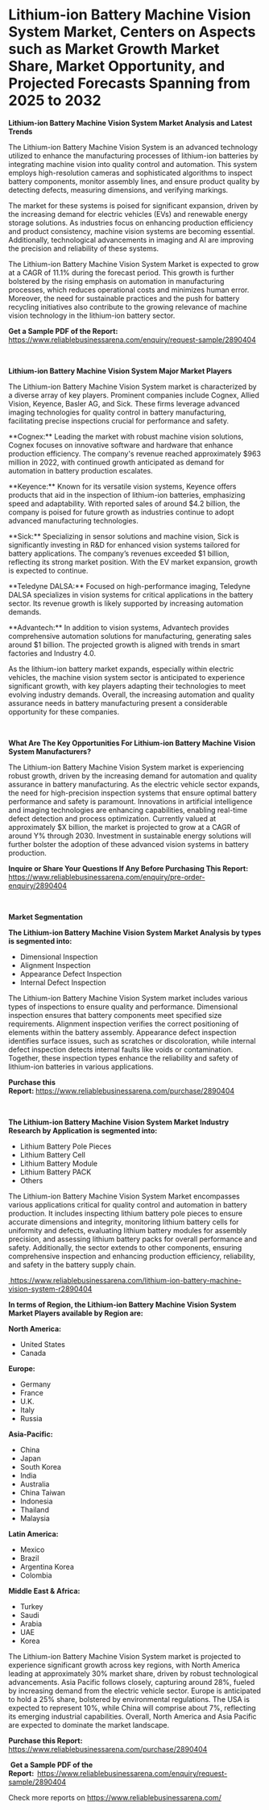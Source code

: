 <p><h1>Lithium-ion Battery Machine Vision System Market, Centers on Aspects such as Market Growth Market Share, Market Opportunity, and Projected Forecasts Spanning from 2025 to 2032</h1></p><p><strong>Lithium-ion Battery Machine Vision System Market Analysis and Latest Trends</strong></p>
<p><p>The Lithium-ion Battery Machine Vision System is an advanced technology utilized to enhance the manufacturing processes of lithium-ion batteries by integrating machine vision into quality control and automation. This system employs high-resolution cameras and sophisticated algorithms to inspect battery components, monitor assembly lines, and ensure product quality by detecting defects, measuring dimensions, and verifying markings. </p><p>The market for these systems is poised for significant expansion, driven by the increasing demand for electric vehicles (EVs) and renewable energy storage solutions. As industries focus on enhancing production efficiency and product consistency, machine vision systems are becoming essential. Additionally, technological advancements in imaging and AI are improving the precision and reliability of these systems. </p><p>The Lithium-ion Battery Machine Vision System Market is expected to grow at a CAGR of 11.1% during the forecast period. This growth is further bolstered by the rising emphasis on automation in manufacturing processes, which reduces operational costs and minimizes human error. Moreover, the need for sustainable practices and the push for battery recycling initiatives also contribute to the growing relevance of machine vision technology in the lithium-ion battery sector.</p></p>
<p><strong>Get a Sample PDF of the Report:&nbsp;</strong> <a href="https://www.reliablebusinessarena.com/enquiry/request-sample/2890404?utm_campaign=3168&utm_medium=2&utm_source=Github&utm_content=ia&utm_term=14032025&utm_id=lithium-ion-battery-machine-vision-system">https://www.reliablebusinessarena.com/enquiry/request-sample/2890404</a></p>
<p>&nbsp;</p>
<p><strong>Lithium-ion Battery Machine Vision System Major Market Players</strong></p>
<p><p>The Lithium-ion Battery Machine Vision System market is characterized by a diverse array of key players. Prominent companies include Cognex, Allied Vision, Keyence, Basler AG, and Sick. These firms leverage advanced imaging technologies for quality control in battery manufacturing, facilitating precise inspections crucial for performance and safety.</p><p>**Cognex:** Leading the market with robust machine vision solutions, Cognex focuses on innovative software and hardware that enhance production efficiency. The company's revenue reached approximately $963 million in 2022, with continued growth anticipated as demand for automation in battery production escalates.</p><p>**Keyence:** Known for its versatile vision systems, Keyence offers products that aid in the inspection of lithium-ion batteries, emphasizing speed and adaptability. With reported sales of around $4.2 billion, the company is poised for future growth as industries continue to adopt advanced manufacturing technologies.</p><p>**Sick:** Specializing in sensor solutions and machine vision, Sick is significantly investing in R&D for enhanced vision systems tailored for battery applications. The company’s revenues exceeded $1 billion, reflecting its strong market position. With the EV market expansion, growth is expected to continue.</p><p>**Teledyne DALSA:** Focused on high-performance imaging, Teledyne DALSA specializes in vision systems for critical applications in the battery sector. Its revenue growth is likely supported by increasing automation demands.</p><p>**Advantech:** In addition to vision systems, Advantech provides comprehensive automation solutions for manufacturing, generating sales around $1 billion. The projected growth is aligned with trends in smart factories and Industry 4.0.</p><p>As the lithium-ion battery market expands, especially within electric vehicles, the machine vision system sector is anticipated to experience significant growth, with key players adapting their technologies to meet evolving industry demands. Overall, the increasing automation and quality assurance needs in battery manufacturing present a considerable opportunity for these companies.</p></p>
<p>&nbsp;</p>
<p><strong>What Are The Key Opportunities For Lithium-ion Battery Machine Vision System Manufacturers?</strong></p>
<p><p>The Lithium-ion Battery Machine Vision System market is experiencing robust growth, driven by the increasing demand for automation and quality assurance in battery manufacturing. As the electric vehicle sector expands, the need for high-precision inspection systems that ensure optimal battery performance and safety is paramount. Innovations in artificial intelligence and imaging technologies are enhancing capabilities, enabling real-time defect detection and process optimization. Currently valued at approximately $X billion, the market is projected to grow at a CAGR of around Y% through 2030. Investment in sustainable energy solutions will further bolster the adoption of these advanced vision systems in battery production.</p></p>
<p><strong>Inquire or Share Your Questions If Any Before Purchasing This Report:</strong> <a href="https://www.reliablebusinessarena.com/enquiry/pre-order-enquiry/2890404?utm_campaign=3168&utm_medium=2&utm_source=Github&utm_content=ia&utm_term=14032025&utm_id=lithium-ion-battery-machine-vision-system">https://www.reliablebusinessarena.com/enquiry/pre-order-enquiry/2890404</a></p>
<p>&nbsp;</p>
<p><strong>Market Segmentation</strong></p>
<p><strong>The Lithium-ion Battery Machine Vision System Market Analysis by types is segmented into:</strong></p>
<p><ul><li>Dimensional Inspection</li><li>Alignment Inspection</li><li>Appearance Defect Inspection</li><li>Internal Defect Inspection</li></ul></p>
<p><p>The Lithium-ion Battery Machine Vision System market includes various types of inspections to ensure quality and performance. Dimensional inspection ensures that battery components meet specified size requirements. Alignment inspection verifies the correct positioning of elements within the battery assembly. Appearance defect inspection identifies surface issues, such as scratches or discoloration, while internal defect inspection detects internal faults like voids or contamination. Together, these inspection types enhance the reliability and safety of lithium-ion batteries in various applications.</p></p>
<p><strong>Purchase this Report:&nbsp;</strong><a href="https://www.reliablebusinessarena.com/purchase/2890404?utm_campaign=3168&utm_medium=2&utm_source=Github&utm_content=ia&utm_term=14032025&utm_id=lithium-ion-battery-machine-vision-system">https://www.reliablebusinessarena.com/purchase/2890404</a></p>
<p>&nbsp;</p>
<p><strong>The Lithium-ion Battery Machine Vision System Market Industry Research by Application is segmented into:</strong></p>
<p><ul><li>Lithium Battery Pole Pieces</li><li>Lithium Battery Cell</li><li>Lithium Battery Module</li><li>Lithium Battery PACK</li><li>Others</li></ul></p>
<p><p>The Lithium-ion Battery Machine Vision System Market encompasses various applications critical for quality control and automation in battery production. It includes inspecting lithium battery pole pieces to ensure accurate dimensions and integrity, monitoring lithium battery cells for uniformity and defects, evaluating lithium battery modules for assembly precision, and assessing lithium battery packs for overall performance and safety. Additionally, the sector extends to other components, ensuring comprehensive inspection and enhancing production efficiency, reliability, and safety in the battery supply chain.</p></p>
<p><a href="https://www.reliablebusinessarena.com/lithium-ion-battery-machine-vision-system-r2890404?utm_campaign=3168&utm_medium=2&utm_source=Github&utm_content=ia&utm_term=14032025&utm_id=lithium-ion-battery-machine-vision-system">&nbsp;https://www.reliablebusinessarena.com/lithium-ion-battery-machine-vision-system-r2890404</a></p>
<p><strong>In terms of Region, the Lithium-ion Battery Machine Vision System Market Players available by Region are:</strong></p>
<p>
    <p> <strong> North America: </strong>
        <ul>
            <li>United States</li>
            <li>Canada</li>
        </ul>
        </p> 
    <p> <strong> Europe: </strong>
        <ul>
            <li>Germany</li>
            <li>France</li>
            <li>U.K.</li>
            <li>Italy</li>
            <li>Russia</li>
        </ul>
        </p> 
    <p> <strong> Asia-Pacific: </strong>
        <ul>
            <li>China</li>
            <li>Japan</li>
            <li>South Korea</li>
            <li>India</li>
            <li>Australia</li>
            <li>China Taiwan</li>
            <li>Indonesia</li>
            <li>Thailand</li>
            <li>Malaysia</li>
        </ul>
        </p> 
    <p> <strong> Latin America: </strong>
        <ul>
            <li>Mexico</li>
            <li>Brazil</li>
            <li>Argentina Korea</li>
            <li>Colombia</li>
        </ul>
        </p> 
    <p> <strong> Middle East & Africa: </strong>
        <ul>
            <li>Turkey</li>
            <li>Saudi</li>
            <li>Arabia</li>
            <li>UAE</li>
            <li>Korea</li>
        </ul>
    </p>
    </p>
<p><p>The Lithium-ion Battery Machine Vision System market is projected to experience significant growth across key regions, with North America leading at approximately 30% market share, driven by robust technological advancements. Asia Pacific follows closely, capturing around 28%, fueled by increasing demand from the electric vehicle sector. Europe is anticipated to hold a 25% share, bolstered by environmental regulations. The USA is expected to represent 10%, while China will comprise about 7%, reflecting its emerging industrial capabilities. Overall, North America and Asia Pacific are expected to dominate the market landscape.</p></p>
<p><strong>Purchase this Report: </strong><a href="https://www.reliablebusinessarena.com/purchase/2890404?utm_campaign=3168&utm_medium=2&utm_source=Github&utm_content=ia&utm_term=14032025&utm_id=lithium-ion-battery-machine-vision-system">https://www.reliablebusinessarena.com/purchase/2890404</a></p>
<p>&nbsp;<strong>Get a Sample PDF of the Report:&nbsp;&nbsp;</strong><a href="https://www.reliablebusinessarena.com/enquiry/request-sample/2890404?utm_campaign=3168&utm_medium=2&utm_source=Github&utm_content=ia&utm_term=14032025&utm_id=lithium-ion-battery-machine-vision-system">https://www.reliablebusinessarena.com/enquiry/request-sample/2890404</a></p>
<p><strong></strong></p>
<p>Check more reports on <a href="https://www.reliablebusinessarena.com/?utm_campaign=3168&utm_medium=2&utm_source=Github&utm_content=ia&utm_term=14032025&utm_id=lithium-ion-battery-machine-vision-system">https://www.reliablebusinessarena.com/</a></p>